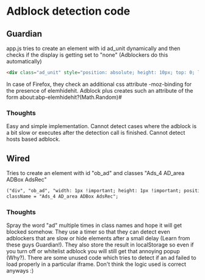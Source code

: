 # Adblock detection code

## Guardian
app.js tries to create an element with id ad_unit dynamically and then checks if the display is getting set to "none" (Adblockers do this automatically)

```html
<div class="ad_unit" style="position: absolute; height: 10px; top: 0; left: 0; z-index: -1;">&nbsp;</div>
```

In case of Firefox, they check an additional css attribute -moz-binding for the presence of elemhidehit. Adblock plus creates such an attribute of the form about:abp-elemhidehit?(Math.Random)#

### Thoughts
Easy and simple implementation. Cannot detect cases where the adblock is a bit slow or executes after the detection call is finished. Cannot detect hosts based adblock.

## Wired
Tries to create an element with id "ob_ad" and classes "Ads_4 AD_area ADBox AdsRec"

```html
("div", "ob_ad", "width: 1px !important; height: 1px !important; position: absolute !important; left: -10000px !important; top: -1000px !important; border:none; padding: 0 0 0 0;");
className = "Ads_4 AD_area ADBox AdsRec";
```

### Thoughts
Spray the word "ad" multiple times in class names and hope it will get blocked somehow. They use a timer so that they can detect even adblockers that are slow or hide elements after a small delay (Learn from these guys Guardian!). They also store the result in localStorage so even if you turn off or whitelist adblock you will still get that annoying popup (Why?). There are some unused code which tries to detect if an ad failed to load properly in a particular iframe. Don't think the logic used is correct anyways :)
